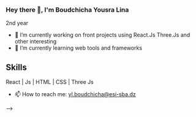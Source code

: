 ### Hey there 👋, I'm Boudchicha Yousra Lina 
2nd year

- 🔭 I’m currently working on front projects using React.Js Three.Js and other interesting   
- 🌱 I’m currently learning web tools and frameworks

## Skills 
React | Js | HTML | CSS | Three Js
- 📫 How to reach me: yl.boudchicha@esi-sba.dz

-->
